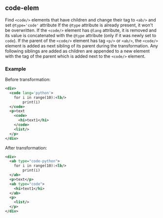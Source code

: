 ## code-elem
Find  `<code/>` elements that have children and change their tag to `<ab/>` and set `@type='code'` attribute If the `@type` attribute is already present, it won't be overwritten.
If the `<code/>` element has `@lang` attribute, it is removed and its value is concatenated with the `@type` attribute (only if it was newly set to `code`).
If the parent of the `<code/>` element has tag `<p/>` or `<ab/>`, the `<code/>` element is added as next sibling of its parent during the transformation. Any following siblings are added as children are appended to a new element with the tag of the parent which is added next to the `<code/>` element.



### Example
Before transformation:
```xml
<div>
  <code lang='python'>
    for i in range(10):<lb/>
        print(i)
  </code>
  <p>text
    <code>
      <hi>text1</hi>
    </code>
    <list/>
  </p>
</div>
```

After transformation:
```xml
<div>
  <ab type="code-python">
    for i in range(10):<lb/>
        print(i)
  </ab>
  <p>text</p>
  <ab type="code">
    <hi>text1</hi>
  </ab>
  <p>
    <list/>
  </p>
</div>
```
